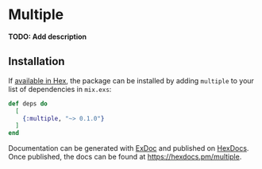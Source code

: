 # Multiple

**TODO: Add description**

## Installation

If [available in Hex](https://hex.pm/docs/publish), the package can be installed
by adding `multiple` to your list of dependencies in `mix.exs`:

```elixir
def deps do
  [
    {:multiple, "~> 0.1.0"}
  ]
end
```

Documentation can be generated with [ExDoc](https://github.com/elixir-lang/ex_doc)
and published on [HexDocs](https://hexdocs.pm). Once published, the docs can
be found at <https://hexdocs.pm/multiple>.

